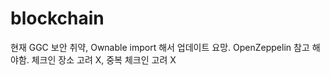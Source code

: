 # blockchain

현재 GGC 보안 취약, Ownable import 해서 업데이트 요망. OpenZeppelin 참고 해야함.
체크인 장소 고려 X, 중복 체크인 고려 X
